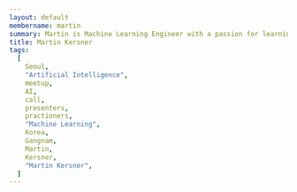 ```yaml
---
layout: default
membername: martin
summary: Martin is Machine Learning Engineer with a passion for learning new things and solving interesting problems.
title: Martin Kersner
tags:
  [
    Seoul,
    "Artificial Intelligence",
    meetup,
    AI,
    call,
    presenters,
    practioners,
    "Machine Learning",
    Korea,
    Gangnam,
    Martin,
    Kersner,
    "Martin Kersner",
  ]
---
```


